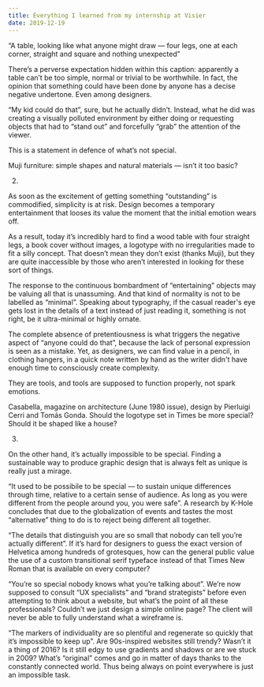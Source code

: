 ```yaml
---
title: Everything I learned from my internship at Visier
date: 2019-12-19
---
```


“A table, looking like what anyone might draw — four legs, one at each corner, straight and square and nothing unexpected”

There’s a perverse expectation hidden within this caption: apparently a table can’t be too simple, normal or trivial to be worthwhile. In fact, the opinion that something could have been done by anyone has a decise negative undertone. Even among designers.

“My kid could do that”, sure, but he actually didn’t. Instead, what he did was creating a visually polluted environment by either doing or requesting objects that had to “stand out” and forcefully “grab” the attention of the viewer.

This is a statement in defence of what’s not special.


Muji furniture: simple shapes and natural materials — isn’t it too basic?




2.

As soon as the excitement of getting something “outstanding” is commodified, simplicity is at risk. Design becomes a temporary entertainment that looses its value the moment that the initial emotion wears off.

As a result, today it’s incredibly hard to find a wood table with four straight legs, a book cover without images, a logotype with no irregularities made to fit a silly concept. That doesn’t mean they don’t exist (thanks Muji), but they are quite inaccessible by those who aren’t interested in looking for these sort of things.

The response to the continuous bombardment of “entertaining” objects may be valuing all that is unassuming. And that kind of normality is not to be labelled as “minimal”. Speaking about typography, if the casual reader's eye gets lost in the details of a text instead of just reading it, something is not right, be it ultra-minimal or highly ornate.

The complete absence of pretentiousness is what triggers the negative aspect of “anyone could do that”, because the lack of personal expression is seen as a mistake. Yet, as designers, we can find value in a pencil, in clothing hangers, in a quick note written by hand as the writer didn't have enough time to consciously create complexity.

They are tools, and tools are supposed to function properly, not spark emotions.


Casabella, magazine on architecture (June 1980 issue), design by Pierluigi Cerri and Tomás Gonda. Should the logotype set in Times be more special? Should it be shaped like a house?




3.

On the other hand, it’s actually impossible to be special. Finding a sustainable way to produce graphic design that is always felt as unique is really just a mirage.

“It used to be possibile to be special — to sustain unique differences through time, relative to a certain sense of audience. As long as you were different from the people around you, you were safe”. A research by K-Hole concludes that due to the globalization of events and tastes the most “alternative” thing to do is to reject being different all together.

“The details that distinguish you are so small that nobody can tell you’re actually different”. If it’s hard for designers to guess the exact version of Helvetica among hundreds of grotesques, how can the general public value the use of a custom transitional serif typeface instead of that Times New Roman that is available on every computer?

“You’re so special nobody knows what you’re talking about”. We’re now supposed to consult “UX specialists” and “brand strategists” before even attempting to think about a website, but what’s the point of all these professionals? Couldn’t we just design a simple online page? The client will never be able to fully understand what a wireframe is.

“The markers of individuality are so plentiful and regenerate so quickly that it’s impossible to keep up”. Are 90s-inspired websites still trendy? Wasn’t it a thing of 2016? Is it still edgy to use gradients and shadows or are we stuck in 2009? What’s “original” comes and go in matter of days thanks to the constantly connected world. Thus being always on point everywhere is just an impossible task.
